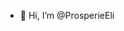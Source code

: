 - 👋 Hi, I’m @ProsperieEli


<!---
ProsperieEli/ProsperieEli is a ✨ special ✨ repository because its `README.md` (this file) appears on your GitHub profile.
You can click the Preview link to take a look at your changes.
--->
